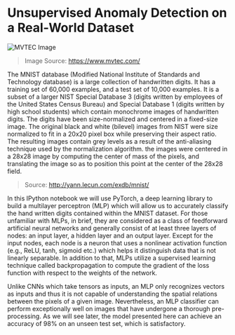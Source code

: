 # Unsupervised Anomaly Detection on a Real-World Dataset

![MVTEC Image](https://www.mvtec.com/fileadmin/_processed_/1/e/csm_dataset_overview_large_6f330dede4.png)
>Image Source: https://www.mvtec.com/

The MNIST database (Modified National Institute of Standards and Technology database) is a large collection of handwritten digits. It has a training set of 60,000 examples, and a test set of 10,000 examples. It is a subset of a larger NIST Special Database 3 (digits written by employees of the United States Census Bureau) and Special Database 1 (digits written by high school students) which contain monochrome images of handwritten digits. The digits have been size-normalized and centered in a fixed-size image. The original black and white (bilevel) images from NIST were size normalized to fit in a 20x20 pixel box while preserving their aspect ratio. The resulting images contain grey levels as a result of the anti-aliasing technique used by the normalization algorithm. the images were centered in a 28x28 image by computing the center of mass of the pixels, and translating the image so as to position this point at the center of the 28x28 field.
>Source: http://yann.lecun.com/exdb/mnist/

In this IPython notebook we will use PyTorch, a deep learning library to build a multilayer perceptron (MLP) which will allow us to accurately classify the hand written digits contained within the MNIST dataset. For those unfamiliar with MLPs, in brief, they are considered as a class of feedforward artificial neural networks and generally consist of at least three layers of nodes: an input layer, a hidden layer and an output layer. Except for the input nodes, each node is a neuron that uses a nonlinear activation function (e.g., ReLU, tanh, sigmoid etc.) which helps it distinguish data that is not linearly separable. In addition to that, MLPs utilize a supervised learning technique called backpropagation to compute the gradient of the loss function with respect to the weights of the network.

Unlike CNNs which take tensors as inputs, an MLP only recognizes vectors as inputs and thus it is not capable of understanding the spatial relations between the pixels of a given image. Nevertheless, an MLP classifier can perform exceptionally well on images that have undergone a thorough pre-processing. As we will see later, the model presented here can achieve an accuracy of 98% on an unseen test set, which is satisfactory.
